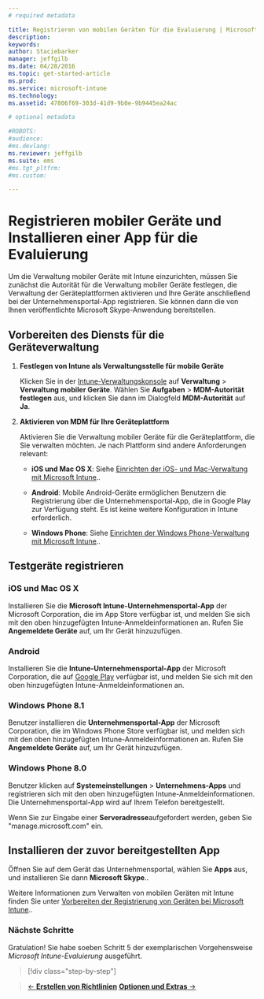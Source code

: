 ```yaml
---
# required metadata

title: Registrieren von mobilen Geräten für die Evaluierung | Microsoft Intune
description:
keywords:
author: Staciebarker
manager: jeffgilb
ms.date: 04/28/2016
ms.topic: get-started-article
ms.prod:
ms.service: microsoft-intune
ms.technology:
ms.assetid: 47806f69-303d-41d9-9b0e-9b9445ea24ac

# optional metadata

#ROBOTS:
#audience:
#ms.devlang:
ms.reviewer: jeffgilb
ms.suite: ems
#ms.tgt_pltfrm:
#ms.custom:

---
```


# Registrieren mobiler Geräte und Installieren einer App für die Evaluierung
Um die Verwaltung mobiler Geräte mit Intune einzurichten, müssen Sie zunächst die Autorität für die Verwaltung mobiler Geräte festlegen, die Verwaltung der Geräteplattformen aktivieren und Ihre Geräte anschließend bei der Unternehmensportal-App registrieren. Sie können dann die von Ihnen veröffentlichte Microsoft Skype-Anwendung bereitstellen.

## Vorbereiten des Diensts für die Geräteverwaltung

1.  **Festlegen von Intune als Verwaltungsstelle für mobile Geräte**

    Klicken Sie in der [Intune-Verwaltungskonsole](https://manage.microsoft.com/) auf **Verwaltung** &gt; **Verwaltung mobiler Geräte**. Wählen Sie **Aufgaben** > **MDM-Autorität festlegen** aus, und klicken Sie dann im Dialogfeld **MDM-Autorität** auf **Ja**.

2.  **Aktivieren von MDM für Ihre Geräteplattform**

    Aktivieren Sie die Verwaltung mobiler Geräte für die Geräteplattform, die Sie verwalten möchten. Je nach Plattform sind andere Anforderungen relevant:

    -   **iOS und Mac OS X**: Siehe [Einrichten der iOS- und Mac-Verwaltung mit Microsoft Intune](/Intune/Deploy-Use/set-up-ios-and-mac-management-with-microsoft-intune)..

    -   **Android**: Mobile Android-Geräte ermöglichen Benutzern die Registrierung über die Unternehmensportal-App, die in Google Play zur Verfügung steht. Es ist keine weitere Konfiguration in Intune erforderlich.

    -   **Windows Phone**: Siehe [Einrichten der Windows Phone-Verwaltung mit Microsoft Intune](/Intune/Deploy-Use/set-up-windows-phone-management-with-microsoft-intune)..

## Testgeräte registrieren

### iOS und Mac OS X
Installieren Sie die **Microsoft Intune-Unternehmensportal-App** der Microsoft Corporation, die im App Store verfügbar ist, und melden Sie sich mit den oben hinzugefügten Intune-Anmeldeinformationen an. Rufen Sie **Angemeldete Geräte** auf, um Ihr Gerät hinzuzufügen.

### Android
Installieren Sie die **Intune-Unternehmensportal-App** der Microsoft Corporation, die auf [Google Play](http://go.microsoft.com/fwlink/p/?LinkId=386612) verfügbar ist, und melden Sie sich mit den oben hinzugefügten Intune-Anmeldeinformationen an.

### Windows Phone 8.1
Benutzer installieren die **Unternehmensportal-App** der Microsoft Corporation, die im Windows Phone Store verfügbar ist, und melden sich mit den oben hinzugefügten Intune-Anmeldeinformationen an.  Rufen Sie **Angemeldete Geräte** auf, um Ihr Gerät hinzuzufügen.

 ### Windows Phone 8.0
 Benutzer klicken auf **Systemeinstellungen** &gt; **Unternehmens-Apps** und registrieren sich mit den oben hinzugefügten Intune-Anmeldeinformationen. Die Unternehmensportal-App wird auf Ihrem Telefon bereitgestellt.

Wenn Sie zur Eingabe einer **Serveradresse**aufgefordert werden, geben Sie "manage.microsoft.com" ein.


## Installieren der zuvor bereitgestellten App
Öffnen Sie auf dem Gerät das Unternehmensportal, wählen Sie **Apps** aus, und installieren Sie dann **Microsoft Skype**..

Weitere Informationen zum Verwalten von mobilen Geräten mit Intune finden Sie unter [Vorbereiten der Registrierung von Geräten bei Microsoft Intune](/Intune/deploy-use/get-ready-to-enroll-devices-in-microsoft-intune)..

### Nächste Schritte
Gratulation! Sie habe soeben Schritt 5 der exemplarischen Vorgehensweise *Microsoft Intune-Evaluierung* ausgeführt.

>[!div class="step-by-step"]

>[&larr; **Erstellen von Richtlinien**](.\get-started-with-a-30-day-trial-of-microsoft-intune-step-4.md)     [**Optionen und Extras** &rarr;](.\get-started-with-a-30-day-trial-of-microsoft-intune-step-6.md)  


<!--HONumber=May16_HO1-->


